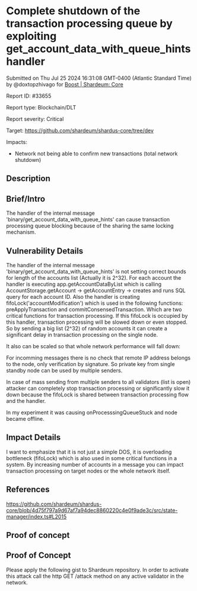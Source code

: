 
# Complete shutdown of the transaction processing queue by exploiting get_account_data_with_queue_hints handler

Submitted on Thu Jul 25 2024 16:31:08 GMT-0400 (Atlantic Standard Time) by @doxtopzhivago for [Boost | Shardeum: Core](https://immunefi.com/bounty/shardeum-core-boost/)

Report ID: #33655

Report type: Blockchain/DLT

Report severity: Critical

Target: https://github.com/shardeum/shardus-core/tree/dev

Impacts:
- Network not being able to confirm new transactions (total network shutdown)

## Description
## Brief/Intro
The handler of the internal message 'binary/get_account_data_with_queue_hints' can cause transaction processing queue blocking because of the sharing the same locking mechanism.

## Vulnerability Details
The handler of the internal message 'binary/get_account_data_with_queue_hints' is not setting correct bounds for length of the accounts list (Actually it is 2^32).
For each account the handler is executing app.getAccountDataByList which is calling AccountStorage.getAccount -> getAccountEntry -> creates and runs SQL query for each account ID.
Also the handler is creating fifoLock('accountModification') which is used in the following functions: preApplyTransaction and commitConsensedTransaction. Which are two critical functions for transaction processing. If this fifoLock is occupied by this handler, transaction processing will be slowed down or even stopped.
So by sending a big list (2^32) of random accounts it can create a significant delay in transaction processing on the single node.

It also can be scaled so that whole network performance will fall down:

For incomming messages there is no check that remote IP address belongs to the node, only verification by signature. So private key from single standby node can be used by multiple senders.

In case of mass sending from multiple senders to all validators (list is open) attacker can completely stop transaction processing or significantly slow it down because the fifoLock is shared between transaction processing flow and the handler.

In my experiment it was causing onProcesssingQueueStuck and node became offline.

## Impact Details
I want to emphasize that it is not just a simple DOS, it is overloading bottleneck (fifoLock) which is also used in some critical functions in a system. By increasing number of accounts in a message you can impact transaction processing on target nodes or the whole network itself.

## References
https://github.com/shardeum/shardus-core/blob/4d75f797a9d67af7a94dec8860220c4e0f9ade3c/src/state-manager/index.ts#L2015

        
## Proof of concept
## Proof of Concept
Please apply the following gist to Shardeum repository.
In order to activate this attack call the http GET /attack method on any active validator in the network.